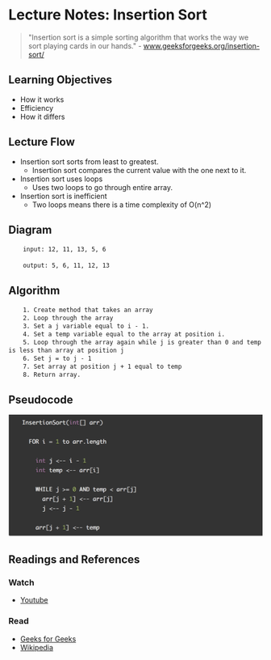 # Lecture Notes: Insertion Sort
> "Insertion sort is a simple sorting algorithm that works the way we sort playing cards in our hands." - www.geeksforgeeks.org/insertion-sort/

## Learning Objectives
* How it works
* Efficiency
* How it differs

## Lecture Flow
* Insertion sort sorts from least to greatest.
    * Insertion sort compares the current value with the one next to it.
* Insertion sort uses loops
    * Uses two loops to go through entire array.
* Insertion sort is inefficient
    * Two loops means there is a time complexity of O(n^2)

## Diagram
```
    input: 12, 11, 13, 5, 6
    
    output: 5, 6, 11, 12, 13
```

## Algorithm
```
    1. Create method that takes an array
    2. Loop through the array
    3. Set a j variable equal to i - 1.
    4. Set a temp variable equal to the array at position i.
    5. Loop through the array again while j is greater than 0 and temp is less than array at position j
    6. Set j = to j - 1
    7. Set array at position j + 1 equal to temp
    8. Return array.
```

## Pseudocode
![Insertion Sort PsuedoCode](https://github.com/CClemensJr/data-structures-and-algorithms/blob/master/assets/insertionSortPseudo.png "Insertion Sort Pseudo")

## Readings and References

### Watch
* [Youtube](https://youtu.be/OGzPmgsI-pQ)

### Read
* [Geeks for Geeks](https://www.geeksforgeeks.org/insertion-sort/)
* [Wikipedia](https://en.wikipedia.org/wiki/Insertion_sort)
